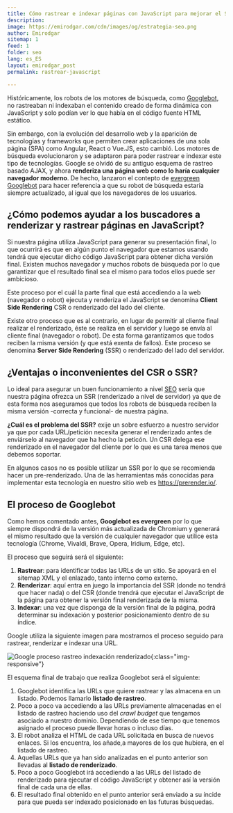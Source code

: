 ```yaml
---
title: Cómo rastrear e indexar páginas con JavaScript para mejorar el SEO
description: 
image: https://emirodgar.com/cdn/images/og/estrategia-seo.png
author: Emirodgar
sitemap: 1
feed: 1
folder: seo
lang: es_ES
layout: emirodgar_post
permalink: rastrear-javascript

--- 
```


Históricamente, los robots de los motores de búsqueda, como [Googlebot](https://emirodgar.com/detectar-googlebot), no rastreaban ni indexaban el contenido creado de forma dinámica con JavaScript y solo podían ver lo que había en el código fuente HTML estático.

Sin embargo, con la evolución del desarrollo web y la aparición de tecnologías y frameworks que permiten crear aplicaciones de una sola página (SPA) como Angular, React o Vue.JS, esto cambió. Los motores de búsqueda evolucionaron y se adaptaron para poder rastrear e indexar este tipo de tecnologías. Google se olvidó de su antiguo esquema de rastreo basado AJAX, y ahora **renderiza una página web como lo haría cualquier navegador moderno**. De hecho, lanzaron el contepto de [evergreen Googlebot](https://developers.google.com/search/blog/2019/05/the-new-evergreen-googlebot) para hacer referencia a que su robot de búsqueda estaría siempre actualizado, al igual que los navegadores de los usuarios.

## ¿Cómo podemos ayudar a los buscadores a renderizar y rastrear páginas en JavaScript?

Si nuestra página utiliza JavaScript para generar su presentación final, lo que ocurrirá es que en algún punto el navegador que estamos usando tendrá que ejecutar dicho código JavaScript para obtener dicha versión final. Existen muchos navegador y muchos robots de búsqueda por lo que garantizar que el resultado final sea el mismo para todos ellos puede ser ambicioso.

Este proceso por el cuál la parte final que está accediendo a la web (navegador o robot) ejecuta y renderiza el JavaScript se denomina **Client Side Rendering** CSR o renderizado del lado del cliente.

Existe otro proceso que es al contrario, en lugar de permitir al cliente final realizar el renderizado, éste se realiza en el servidor y luego se envía al cliente final (navegador o robot). De esta forma garantizamos que todos reciben la misma versión (y que está exenta de fallos). Este proceso se denomina **Server Side Rendering** (SSR) o renderizado del lado del servidor.

## ¿Ventajas o inconvenientes del CSR o SSR?

Lo ideal para asegurar un buen funcionamiento a nivel [SEO](https://emirodgar.com/que-es-el-seo) sería que nuestra página ofrezca un SSR (renderizado a nivel de servidor) ya que de esta forma nos aseguramos que todos los robots de búsqueda reciben la misma versión -correcta y funcional- de nuestra página.

**¿Cuál es el problema del SSR?** exije un sobre esfuerzo a nuestro servidor ya que por cada URL/petición necesita generar el renderizado antes de enviárselo al navegador que ha hecho la peticón. Un CSR delega ese renderizado en el navegador del cliente por lo que es una tarea menos que debemos soportar.

En algunos casos no es posible utilizar un SSR por lo que se recomienda hacer un pre-renderizado. Una de las herramientas más conocidas para implementar esta tecnología en nuestro sitio web es https://prerender.io/.

## El proceso de Googlebot

Como hemos comentado antes, **Googlebot es evergreen** por lo que siempre dispondrá de la versión más actualizada de Chromium y generará el mismo resultado que la versión de cualquier navegador que utilice esta tecnología (Chrome, Vivaldi, Brave, Opera, Iridium, Edge, etc). 

El proceso que seguirá será el siguiente:

 1. **Rastrear**: para identificar todas las URLs de un sitio. Se apoyará en el sitemap XML y el enlazado, tanto interno como externo.
 2. **Renderizar**: aquí entra en juego la importancia del SSR (donde no tendrá que hacer nada) o del CSR (donde trendrá que ejecutar el JavaScript de la página para obtener la versión final renderizada de la misma.
 3. **Indexar**: una vez que disponga de la versión final de la página, podrá determinar su indexación y posterior posicionamiento dentro de su índice.

Google utiliza la siguiente imagen para mostrarnos el proceso seguido para rastrear, renderizar e indexar una URL.

![Google proceso rastreo indexación renderizado](https://i.imgur.com/rX52CEk.png){:class="img-responsive"}

El esquema final de trabajo que realiza Googlebot será el siguiente:

 1. Googlebot identifica las URLs que quiere rastrear y las almacena en un listado. Podemos llamarlo **listado de rastreo**.
 2. Poco a poco va accediendo a las URLs previamente almacenadas en el listado de rastreo haciendo uso del *crawl budget* que tengamos asociado a nuestro dominio. Dependiendo de ese tiempo que tenemos asignado el proceso puede llevar horas o incluso días.
 3. El robot analiza el HTML de cada URL solicitada en busca de nuevos enlaces. Si los encuentra, los añade,a mayores de los que hubiera, en el listado de rastreo.
 4. Aquellas URLs que ya han sido analizadas en el punto anterior son llevadas al **listado de renderizado**.
 5. Poco a poco Googlebot irá accediendo a las URLs del listado de renderizado para ejecutar el código JavaScript y obtener así la versión final de cada una de ellas.
 6. El resultado final obtenido en el punto anterior será enviado a su íncide para que pueda ser indexado posicionado en las futuras búsquedas.

<!--stackedit_data:
eyJoaXN0b3J5IjpbMTQyMTE5NzQ3LC0xMDkzNzAzNzE0XX0=
-->
